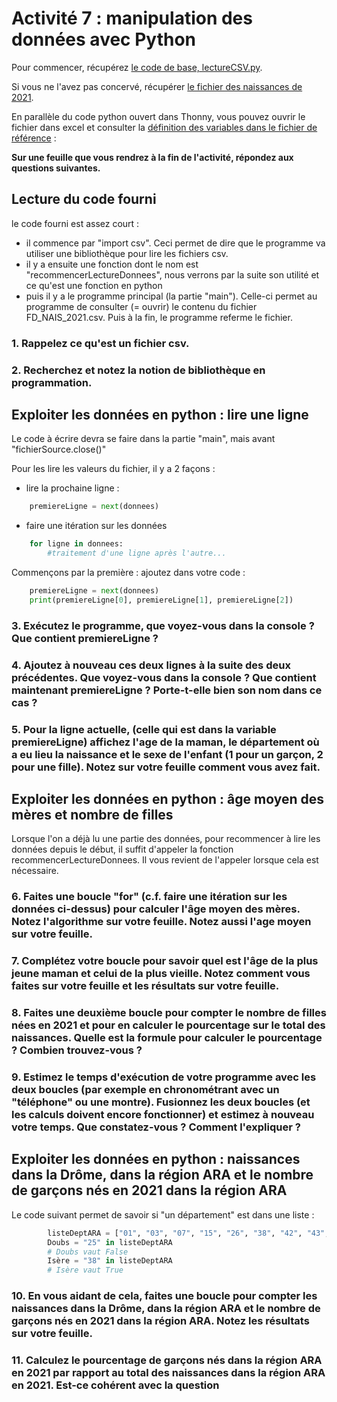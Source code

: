 # Activité 7 : manipulation des données avec Python

Pour commencer, récupérez [le code de base, lectureCSV.py](lectureCSV.py).

Si vous ne l'avez pas concervé, récupérer [le fichier des naissances de 2021](FD_NAIS_2021.csv).

En parallèle du code python ouvert dans Thonny, vous pouvez ouvrir le fichier dans excel et consulter la [définition des variables dans le fichier de référence](https://www.insee.fr/fr/statistiques/fichier/6652024/Contenu_etatcivil2021_nais2021.pdf) : 

**Sur une feuille que vous rendrez à la fin de l'activité, répondez aux questions suivantes.**

## Lecture du code fourni 

le code fourni est assez court : 
 - il commence par "import csv". Ceci permet de dire que le programme va utiliser une bibliothèque pour lire les fichiers csv. 
 - il y a ensuite une fonction dont le nom est "recommencerLectureDonnees", nous verrons par la suite son utilité et ce qu'est une fonction en python
 - puis il y a le programme principal (la partie "main"). Celle-ci permet au programme de consulter (= ouvrir) le contenu du fichier FD_NAIS_2021.csv. Puis à la fin, le programme referme le fichier. 

### 1. Rappelez ce qu'est un fichier csv. 
### 2. Recherchez et notez la notion de bibliothèque en programmation. 

## Exploiter les données en python : lire une ligne

Le code à écrire devra se faire dans la partie "main", mais avant "fichierSource.close()"

Pour les lire les valeurs du fichier, il y a 2 façons : 
 - lire la prochaine ligne :
```python
    premiereLigne = next(donnees)
```
 - faire une itération sur les données 
```python
    for ligne in donnees:
        #traitement d'une ligne après l'autre...
```

Commençons par la première : ajoutez dans votre code : 
```python
    premiereLigne = next(donnees)
    print(premiereLigne[0], premiereLigne[1], premiereLigne[2])
```   
### 3. Exécutez le programme, que voyez-vous dans la console ? Que contient premiereLigne ? 
### 4. Ajoutez à nouveau ces deux lignes à la suite des deux précédentes. Que voyez-vous dans la console ? Que contient maintenant premiereLigne ? Porte-t-elle bien son nom dans ce cas ?
### 5. Pour la ligne actuelle, (celle qui est dans la variable premiereLigne) affichez l'age de la maman, le département où a eu lieu la naissance et le sexe de l'enfant (1 pour un garçon, 2 pour une fille). Notez sur votre feuille comment vous avez fait.


## Exploiter les données en python : âge moyen des mères et nombre de filles 

Lorsque l'on a déjà lu une partie des données, pour recommencer à lire les données depuis le début, il suffit d'appeler la fonction recommencerLectureDonnees. Il vous revient de l'appeler lorsque cela est nécessaire. 

### 6. Faites une boucle "for" (c.f. faire une itération sur les données ci-dessus) pour calculer l'âge moyen des mères. Notez l'algorithme sur votre feuille. Notez aussi l'age moyen sur votre feuille. 
### 7. Complétez votre boucle pour savoir quel est l'âge de la plus jeune maman et celui de la plus vieille. Notez comment vous faites sur votre feuille et les résultats sur votre feuille. 

### 8. Faites une deuxième boucle pour compter le nombre de filles nées en 2021 et pour en calculer le pourcentage sur le total des naissances. Quelle est la formule pour calculer le pourcentage ? Combien trouvez-vous ?

### 9. Estimez le temps d'exécution de votre programme avec les deux boucles (par exemple en chronométrant avec un "téléphone" ou une montre). Fusionnez les deux boucles (et les calculs doivent encore fonctionner) et estimez à nouveau votre temps. Que constatez-vous ? Comment l'expliquer ?


## Exploiter les données en python : naissances dans la Drôme, dans la région ARA et le nombre de garçons nés en 2021 dans la région ARA

Le code suivant permet de savoir si "un département" est dans une liste : 
```python
        listeDeptARA = ["01", "03", "07", "15", "26", "38", "42", "43", "63", "69", "73", "74"]
        Doubs = "25" in listeDeptARA
        # Doubs vaut False
        Isère = "38" in listeDeptARA
        # Isère vaut True
``` 
### 10. En vous aidant de cela, faites une boucle pour compter les naissances dans la Drôme, dans la région ARA et le nombre de garçons nés en 2021 dans la région ARA. Notez les résultats sur votre feuille.
### 11. Calculez le pourcentage de garçons nés dans la région ARA en 2021 par rapport au total des naissances dans la région ARA en 2021. Est-ce cohérent avec la question  
